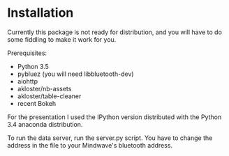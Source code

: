 Installation
=====

Currently this package is not ready for distribution, and you will have to do some fiddling to make it work for you.

Prerequisites:

- Python 3.5
- pybluez (you will need libbluetooth-dev)
- aiohttp
- akloster/nb-assets
- akloster/table-cleaner
- recent Bokeh

For the presentation I used the IPython version distributed with the Python 3.4 anaconda distribution.

To run the data server, run the server.py script. You have to change the address in the file to your Mindwave's bluetooth address.


